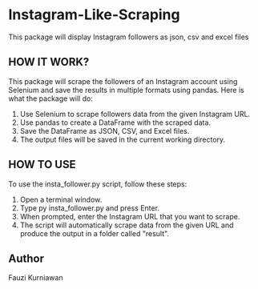 # Instagram-Like-Scraping
This package will display Instagram followers as json, csv and excel files

## HOW IT WORK?
This package will scrape the followers of an Instagram account using Selenium and save the results in multiple formats using pandas. Here is what the package will do:

1. Use Selenium to scrape followers data from the given Instagram URL.
2. Use pandas to create a DataFrame with the scraped data.
3. Save the DataFrame as JSON, CSV, and Excel files.
4. The output files will be saved in the current working directory.

## HOW TO USE
To use the insta_follower.py script, follow these steps:

1. Open a terminal window.
2. Type py insta_follower.py and press Enter.
3. When prompted, enter the Instagram URL that you want to scrape.
4. The script will automatically scrape data from the given URL and produce the output in a folder called "result".

## Author
Fauzi Kurniawan
